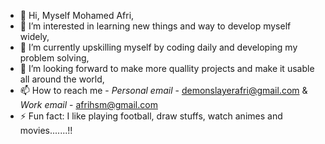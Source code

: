 - 👋 Hi, Myself Mohamed Afri,
- 👀 I’m interested in learning new things and way to develop myself widely,
- 🌱 I’m currently upskilling myself by coding daily and developing my problem solving,
- 💞️ I’m looking forward to make more quallity projects and make it usable all around the world,
- 📫 How to reach me - *Personal email* - demonslayerafri@gmail.com & *Work email* - afrihsm@gmail.com
- ⚡ Fun fact: I like playing football, draw stuffs, watch animes and movies.......!! 

<!---
Mohd10Afri/Mohd10Afri is a ✨ special ✨ repository because its `README.md` (this file) appears on your GitHub profile.
You can click the Preview link to take a look at your changes.
--->
